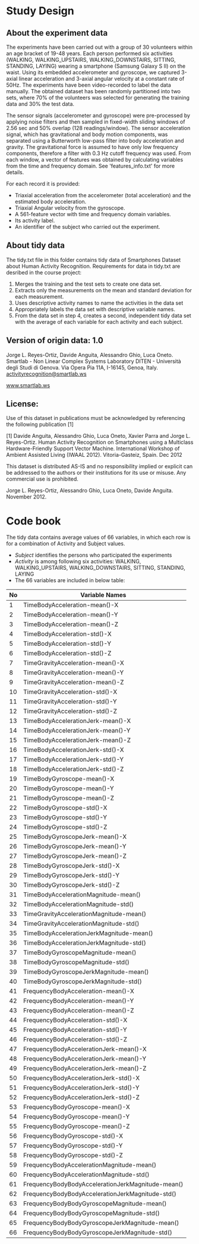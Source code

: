 # Study Design
## About the experiment data
The experiments have been carried out with a group of 30 volunteers within an age bracket of 19-48 years. Each person performed six activities (WALKING, WALKING_UPSTAIRS, WALKING_DOWNSTAIRS, SITTING, STANDING, LAYING) wearing a smartphone (Samsung Galaxy S II) on the waist. Using its embedded accelerometer and gyroscope, we captured 3-axial linear acceleration and 3-axial angular velocity at a constant rate of 50Hz. The experiments have been video-recorded to label the data manually. The obtained dataset has been randomly partitioned into two sets, where 70% of the volunteers was selected for generating the training data and 30% the test data. 

The sensor signals (accelerometer and gyroscope) were pre-processed by applying noise filters and then sampled in fixed-width sliding windows of 2.56 sec and 50% overlap (128 readings/window). The sensor acceleration signal, which has gravitational and body motion components, was separated using a Butterworth low-pass filter into body acceleration and gravity. The gravitational force is assumed to have only low frequency components, therefore a filter with 0.3 Hz cutoff frequency was used. From each window, a vector of features was obtained by calculating variables from the time and frequency domain. See 'features_info.txt' for more details.

For each record it is provided:
- Triaxial acceleration from the accelerometer (total acceleration) and the estimated body acceleration.
- Triaxial Angular velocity from the gyroscope. 
- A 561-feature vector with time and frequency domain variables. 
- Its activity label. 
- An identifier of the subject who carried out the experiment.

## About tidy data
The tidy.txt file in this folder contains tidy data of Smartphones Dataset about Human Activity Recognition.
Requirements for data in tidy.txt are desribed in the course project:

1. Merges the training and the test sets to create one data set.
2. Extracts only the measurements on the mean and standard deviation for each measurement. 
3. Uses descriptive activity names to name the activities in the data set
4. Appropriately labels the data set with descriptive variable names. 
5. From the data set in step 4, creates a second, independent tidy data set with the average of each variable for each activity and each subject.

## Version of origin data: 1.0
Jorge L. Reyes-Ortiz, Davide Anguita, Alessandro Ghio, Luca Oneto.
Smartlab - Non Linear Complex Systems Laboratory
DITEN - Università degli Studi di Genova.
Via Opera Pia 11A, I-16145, Genoa, Italy.
activityrecognition@smartlab.ws

www.smartlab.ws

## License:
Use of this dataset in publications must be acknowledged by referencing the following publication [1] 

[1] Davide Anguita, Alessandro Ghio, Luca Oneto, Xavier Parra and Jorge L. Reyes-Ortiz. Human Activity Recognition on Smartphones using a Multiclass Hardware-Friendly Support Vector Machine. International Workshop of Ambient Assisted Living (IWAAL 2012). Vitoria-Gasteiz, Spain. Dec 2012

This dataset is distributed AS-IS and no responsibility implied or explicit can be addressed to the authors or their institutions for its use or misuse. Any commercial use is prohibited.

Jorge L. Reyes-Ortiz, Alessandro Ghio, Luca Oneto, Davide Anguita. November 2012.

# Code book
The tidy data contains average values of 66 variables, in which each row is for a combination of Activity and Subject values.
* *Subject* identifies the persons who participated the experiments
* *Activity* is among following six activities: WALKING, WALKING_UPSTAIRS, WALKING_DOWNSTAIRS, SITTING, STANDING, LAYING 
* The 66 variables are included in below table:

No | Variable Names
---| -------------
1  | TimeBodyAcceleration-mean()-X
2  | TimeBodyAcceleration-mean()-Y
3  | TimeBodyAcceleration-mean()-Z
4  | TimeBodyAcceleration-std()-X
5  | TimeBodyAcceleration-std()-Y
6  | TimeBodyAcceleration-std()-Z
7  | TimeGravityAcceleration-mean()-X
8  | TimeGravityAcceleration-mean()-Y
9  | TimeGravityAcceleration-mean()-Z
10 | TimeGravityAcceleration-std()-X
11 | TimeGravityAcceleration-std()-Y
12 | TimeGravityAcceleration-std()-Z
13 | TimeBodyAccelerationJerk-mean()-X
14 | TimeBodyAccelerationJerk-mean()-Y
15 | TimeBodyAccelerationJerk-mean()-Z
16 | TimeBodyAccelerationJerk-std()-X
17 | TimeBodyAccelerationJerk-std()-Y
18 | TimeBodyAccelerationJerk-std()-Z
19 | TimeBodyGyroscope-mean()-X
20 | TimeBodyGyroscope-mean()-Y
21 | TimeBodyGyroscope-mean()-Z
22 | TimeBodyGyroscope-std()-X
23 | TimeBodyGyroscope-std()-Y
24 | TimeBodyGyroscope-std()-Z
25 | TimeBodyGyroscopeJerk-mean()-X
26 | TimeBodyGyroscopeJerk-mean()-Y
27 | TimeBodyGyroscopeJerk-mean()-Z
28 | TimeBodyGyroscopeJerk-std()-X
29 | TimeBodyGyroscopeJerk-std()-Y
30 | TimeBodyGyroscopeJerk-std()-Z
31 | TimeBodyAccelerationMagnitude-mean()
32 | TimeBodyAccelerationMagnitude-std()
33 | TimeGravityAccelerationMagnitude-mean()
34 | TimeGravityAccelerationMagnitude-std()
35 | TimeBodyAccelerationJerkMagnitude-mean()
36 | TimeBodyAccelerationJerkMagnitude-std()
37 | TimeBodyGyroscopeMagnitude-mean()
38 | TimeBodyGyroscopeMagnitude-std()
39 | TimeBodyGyroscopeJerkMagnitude-mean()
40 | TimeBodyGyroscopeJerkMagnitude-std()
41 | FrequencyBodyAcceleration-mean()-X
42 | FrequencyBodyAcceleration-mean()-Y
43 | FrequencyBodyAcceleration-mean()-Z
44 | FrequencyBodyAcceleration-std()-X
45 | FrequencyBodyAcceleration-std()-Y
46 | FrequencyBodyAcceleration-std()-Z
47 | FrequencyBodyAccelerationJerk-mean()-X
48 | FrequencyBodyAccelerationJerk-mean()-Y
49 | FrequencyBodyAccelerationJerk-mean()-Z
50 | FrequencyBodyAccelerationJerk-std()-X
51 | FrequencyBodyAccelerationJerk-std()-Y
52 | FrequencyBodyAccelerationJerk-std()-Z
53 | FrequencyBodyGyroscope-mean()-X
54 | FrequencyBodyGyroscope-mean()-Y
55 | FrequencyBodyGyroscope-mean()-Z
56 | FrequencyBodyGyroscope-std()-X
57 | FrequencyBodyGyroscope-std()-Y
58 | FrequencyBodyGyroscope-std()-Z
59 | FrequencyBodyAccelerationMagnitude-mean()
60 | FrequencyBodyAccelerationMagnitude-std()
61 | FrequencyBodyBodyAccelerationJerkMagnitude-mean()
62 | FrequencyBodyBodyAccelerationJerkMagnitude-std()
63 | FrequencyBodyBodyGyroscopeMagnitude-mean()
64 | FrequencyBodyBodyGyroscopeMagnitude-std()
65 | FrequencyBodyBodyGyroscopeJerkMagnitude-mean()
66 | FrequencyBodyBodyGyroscopeJerkMagnitude-std()
